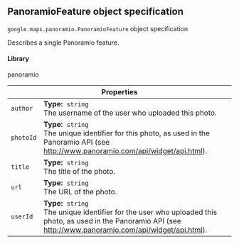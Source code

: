 <h2 id="PanoramioFeature">
PanoramioFeature
object specification
</h2><p>
<code><span itemprop="path">google.maps.panoramio</span>.<span itemprop="name">PanoramioFeature</span></code>
object specification
</p><p>Describes a single Panoramio feature.</p><h4>Library</h4><p>panoramio</p><table class="properties responsive" summary="interface PanoramioFeature - Properties">
<thead>
<tr><th colspan="2">Properties</th>
</tr></thead>
<tbody>
<tr>
<td><code>author</code></td>
<td><div><strong>Type:</strong>&nbsp; <code>string</code></div>
<div class="desc">The username of the user who uploaded this photo.</div></td>
</tr>
<tr>
<td><code>photoId</code></td>
<td><div><strong>Type:</strong>&nbsp; <code>string</code></div>
<div class="desc">The unique identifier for this photo, as used in the Panoramio API (see <a href="http://www.panoramio.com/api/widget/api.html">http://www.panoramio.com/api/widget/api.html</a>).</div></td>
</tr>
<tr>
<td><code>title</code></td>
<td><div><strong>Type:</strong>&nbsp; <code>string</code></div>
<div class="desc">The title of the photo.</div></td>
</tr>
<tr>
<td><code>url</code></td>
<td><div><strong>Type:</strong>&nbsp; <code>string</code></div>
<div class="desc">The URL of the photo.</div></td>
</tr>
<tr>
<td><code>userId</code></td>
<td><div><strong>Type:</strong>&nbsp; <code>string</code></div>
<div class="desc">The unique identifier for the user who uploaded this photo, as used in the Panoramio API (see <a href="http://www.panoramio.com/api/widget/api.html">http://www.panoramio.com/api/widget/api.html</a>).</div></td>
</tr>
</tbody>
</table>